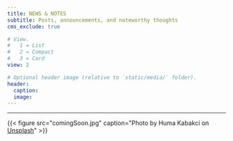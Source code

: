 ```yaml
---
title: NEWS & NOTES
subtitle: Posts, announcements, and noteworthy thoughts
cms_exclude: true

# View.
#   1 = List
#   2 = Compact
#   3 = Card
view: 2

# Optional header image (relative to `static/media/` folder).
header:
  caption:
  image: 
---
```

<hr>

{{< figure src="comingSoon.jpg" caption="Photo by Huma Kabakci on [Unsplash](https://unsplash.com/photos/oRk4Ep65tRc)" >}}
